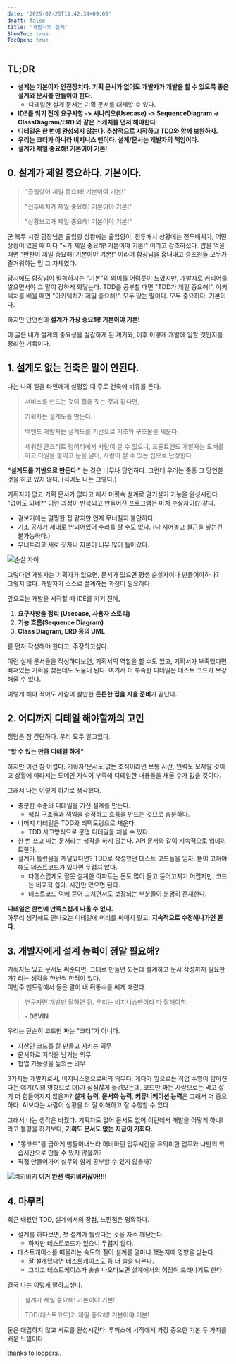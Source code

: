 ```yaml
---
date: '2025-07-25T11:42:34+09:00'
draft: false
title: '개발자의 설계'
ShowToc: true
TocOpen: true
---
```


## TL;DR
- **설계는 기본이자 안전장치다. 기획 문서가 없어도 개발자가 개발을 할 수 있도록 좋은 설계와 문서를 만들어야 한다.**
  - 디테일한 설계 문서는 기획 문서를 대체할 수 있다. 
- **IDE를 켜기 전에 요구사항 -> 시나리오(Usecase) -> SequenceDiagram -> ClassDiagram/ERD 와 같은 스케치를 먼저 해야한다.**
- **디테일은 한 번에 완성되지 않는다. 추상적으로 시작하고 TDD와 함께 보완하자.**
- **우리는 코더가 아니라 비지니스 맨이다. 설계/문서는 개발자의 책임이다.**
- **설계가 제일 중요해! 기본이야 기본!**

## 0. 설계가 제일 중요하다. 기본이다.

> "출입항이 제일 중요해! 기본이야 기본!" 
>
> "전투배치가 제일 중요해! 기본이야 기본!"
> 
> "상황보고가 제일 중요해! 기본이야 기본!"

군 복무 시절 함장님은 출입항 상황에는 출입항이, 전투배치 상황에는 전투배치가, 어떤 상황이 있을 때 마다 "~가 제일 중요해! 기본이야 기본!" 이라고 강조하셨다.
밥을 먹을때면 "반찬이 제일 중요해! 기본이야 기본!" 이라며 함장님을 흉내내고 승조원들 모두가 즐거워하는 밈 그 자체였다.

당시에도 함장님이 말씀하시는 "기본"의 의미를 어렴풋이 느꼈지만, 개발자로 커리어를 쌓으면서야 그 말이 강하게 와닿는다.
TDD를 공부할 때면 "TDD가 제일 중요해!", 아키텍처를 배울 때면 "아키텍처가 제일 중요해!".
모두 맞는 말이다. 모두 중요하다. 기본이다. 

하지만 단언컨데 **설계가 가장 중요해! 기본이야 기본!**

이 글은 내가 설계의 중요성을 실감하게 된 계기와, 이후 어떻게 개발에 임할 것인지를 정리한 기록이다.

## 1. 설계도 없는 건축은 말이 안된다.

나는 나의 일을 타인에게 설명할 때 주로 건축에 비유를 든다.

> 서비스를 만드는 것이 집을 짓는 것과 같다면,
> 
> 기획자는 설계도를 만든다.
> 
> 백엔드 개발자는 설계도를 기반으로 기초와 구조물을 세운다.
> 
> 세워진 콘크리트 덩어리에서 사람이 살 수 없으니,
> 프론트엔드 개발자는 도배를 하고 타일을 붙이고 문을 달아, 
> 사람이 살 수 있는 집으로 단장한다.

**"설계도를 기반으로 만든다."** 는 것은 너무나 당연하다.
그런데 우리는 종종 그 당연한 것을 하고 있지 않다.
(적어도 나는 그렇다.)

기획자가 없고 기획 문서가 없다고 해서 머릿속 설계로 얼기설기 기능을 완성시킨다.
"없어도 되네?" 이런 과정이 반복되고 만들어진 프로그램은 마치 순살자이(?)같다.
- 겉보기에는 멀쩡한 집 같지만 언제 무너질지 불안하다.
- 기초 공사가 제대로 안되어있어 수리를 할 수도 없다. (다 지어놓고 철근을 넣는건 불가능하다.)
- 무너트리고 새로 짓자니 자본이 너무 많이 들어갔다.

![순살 자이](/images/boneless.png)

그렇다면 개발자는 기획자가 없으면, 문서가 없으면 평생 순살자이나 만들어야하나?<br>
그렇지 않다. 개발자가 스스로 설계하는 과정이 필요하다.

앞으로는 개발을 시작할 때 IDE를 키기 전에,

1. **요구사항을 정리 (Usecase, 사용자 스토리)**
2. **기능 흐름(Sequence Diagram)**
3. **Class Diagram, ERD 등의 UML**

를 먼저 작성해야 한다고, 주장하고싶다.

이런 설계 문서들을 작성하다보면, 기획서의 역할을 할 수도 있고, 기획서가 부족했다면 빠져있는 기획을 찾는데도 도움이 된다.
여기서 더 부족한 디테일은 테스트 코드가 보강해줄 수 있다.

이렇게 해야 적어도 사람이 살만한 **튼튼한 집을 지을 준비**가 끝난다.

## 2. 어디까지 디테일 해야할까의 고민

정답은 참 간단하다. 우리 모두 알고있다. 

**"할 수 있는 만큼 디테일 하게"**

하지만 이건 참 어렵다. 기획자/문서도 없는 조직이라면 보통 시간, 인력도 모자랄 것이고
상황에 따라서는 도메인 지식이 부족해 디테일한 내용들을 채울 수가 없을 것이다.

그래서 나는 이렇게 하기로 생각했다.

- 충분한 수준의 디테일을 가진 설계를 만든다.
   - 핵심 구조들과 책임을 결정하고 흐름을 만드는 것으로 충분하다. 
- 나머지 디테일은 TDD와 리팩토링으로 채운다.
  - TDD 사고방식으로 분명 디테일을 채울 수 있다.
- 한 번 쓰고 마는 문서라는 생각을 하지 않는다. API 문서와 같이 지속적으로 업데이트한다.
- 설계가 틀렸음을 깨달았다면? TDD로 작성했던 테스트 코드들을 믿자. 뜯어 고쳐야해도 테스트코드가 있다면 두렵지 않다.
  - 다행스럽게도 잘못 설계한 아파트는 돈도 많이 들고 뜯어고치기 어렵지만, 코드는 비교적 쉽다. 시간만 있으면 된다.
  - 테스트코드 덕에 뜯어 고치면서도 보장되는 부분들이 분명히 존재한다.

**디테일은 한번에 만족스럽게 나올 수 없다.**  
아무리 생각해도 안나오는 디테일에 머리를 싸매지 말고, **지속적으로 수정해나가면 된다.**

## 3. 개발자에게 설계 능력이 정말 필요해?

기획자도 있고 문서도 써준다면, 그대로 만들면 되는데 설계하고 문서 작성까지 필요한가? 라는 생각을 한번씩 한적이 있다.  
이번주 멘토링에서 들은 말이 내 뒤통수를 쎄게 때렸다.

> 연구자면 개발만 잘하면 됨. 우리는 비지니스맨이라 다 잘해야함.
> 
> **- DEVIN**

우리는 단순히 코드만 짜는 "코더"가 아니다.

- 자산인 코드를 잘 만들고 지키는 의무
- 문서화로 지식을 남기는 의무
- 협업 가능성을 높의는 의무

3가지는 개발자로써, 비지니스맨으로써의 의무다.
게다가 앞으로는 직업 수명이 짧아진다는 얘기(AI의 영향으로 더)가 심심찮게 들려오는데,
코드만 짜는 사람으로는 먹고 살기 더 힘들어지지 않을까?
**설계 능력**, **문서화 능력**, **커뮤니케이션 능력**은 그래서 더 중요하다.
AI보다는 사람이 상황을 더 잘 이해하고 잘 수행할 수 있다.

그래서 나는 생각은 바꿨다. 기획자도 없어 문서도 없어 이런데서 개발을 어떻게 하냐! 라고 불평을 하기보다,
**기획도 문서도 없는 지금이 기회다.**

- "똥코드"를 급하게 만들어내느라 허비하던 업무시간을 유의미한 업무와 나만의 학습시간으로 만들 수 있지 않을까?  
- 직접 만들어가며 실무와 함께 공부할 수 있지 않을까?

![럭키비키](/images/lucky_biki.png)
**이거 완전 럭키비키잖아!!!!**

## 4. 마무리

최근 배웠던 TDD, 설계에서의 장점, 느낀점은 명확하다.

- 설계를 하다보면, 첫 설계가 틀렸다는 것을 자주 깨닫는다.
  - 하지만 테스트코드가 있으니 두렵지 않다.
- 테스트케이스를 떠올리는 속도와 질이 설계를 얼마나 했는지에 영향을 받는다.
  - 잘 설계됐다면 테스트케이스도 좀 더 술술 나온다.
  - 그리고 테스트케이스가 술술 나오다보면 설계에서의 허점이 드러나기도 한다.

결국 나는 이렇게 말하고싶다.

> 설계가 제일 중요해! 기본이야 기본!
> 
> TDD(테스트코드)가 제일 중요해! 기본이야 기본!

둘은 대립하지 않고 서로를 완성시킨다. 루퍼스에 시작에서 가장 중요한 기본 두 가지를 배운 느낌이다.

thanks to loopers..

